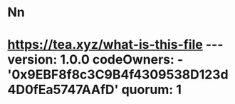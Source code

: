 # Nn
# https://tea.xyz/what-is-this-file --- version: 1.0.0 codeOwners:   - '0x9EBF8f8c3C9B4f4309538D123d4D0fEa5747AAfD' quorum: 1
